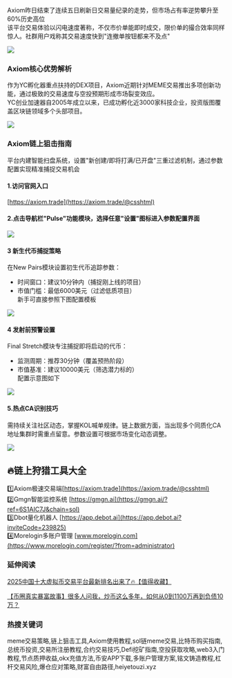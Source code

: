 Axiom昨日结束了连续五日刷新日交易量纪录的走势，但市场占有率逆势攀升至60%历史高位  
该平台交易体验以闪电速度著称，不仅市价单能即时成交，限价单的撮合效率同样惊人。社群用户戏称其交易速度快到"连撤单按钮都来不及点"

[![](https://307e939.webp.li/20250419111653650.png)](https://btc8848.com/top-10-exchanges)

### Axiom核心优势解析
作为YC孵化器重点扶持的DEX项目，Axiom近期针对MEME交易推出多项创新功能，通过极致的交易速度与空投预期形成市场裂变效应。  
YC创业加速器自2005年成立以来，已成功孵化近3000家科技企业，投资版图覆盖区块链领域多个头部项目。

[![](https://307e939.webp.li/20250419114513707.png)](https://btc8848.com/top-10-exchanges)

### Axiom链上狙击指南
平台内建智能扫盘系统，设置"新创建/即将打满/已开盘"三重过滤机制，通过参数配置实现精准捕捉交易机会

#### 1.访问官网入口  
[https://axiom.trade](https://axiom.trade/@csshtml)

#### 2.点击导航栏"Pulse"功能模块，选择任意"设置"图标进入参数配置界面

[![](https://307e939.webp.li/20250419114619067.png)](https://btc8848.com/top-10-exchanges)

#### 3 新生代币捕捉策略
在New Pairs模块设置初生代币追踪参数：  
- 时间窗口：建议10分钟内（捕捉刚上线的项目）  
- 市值门槛：最低6000美元（过滤低质项目）  
新手可直接参照下图配置模板

[![](https://307e939.webp.li/axiom-04.png)](https://btc8848.com/top-10-exchanges)

#### 4 发射前预警设置
Final Stretch模块专注捕捉即将启动的代币：  
- 监测周期：推荐30分钟（覆盖预热阶段）  
- 市值基准：建议10000美元（筛选潜力标的）  
配置示意图如下

[![](https://307e939.webp.li/axiom-05.png)](https://btc8848.com/top-10-exchanges)

#### 5.热点CA识别技巧
需持续关注社区动态，掌握KOL喊单规律。链上数据方面，当出现多个同质化CA地址集群时需重点留意。参数设置可根据市场变化动态调整。

[![](https://307e939.webp.li/GoP6R2waMAAaFJQ.jpeg)](https://btc8848.com/top-10-exchanges)

## 🔥链上狩猎工具大全
1️⃣Axiom极速交易端[https://axiom.trade](https://axiom.trade/@csshtml)  
2️⃣Gmgn智能监控系统 [https://gmgn.ai](https://gmgn.ai/?ref=6S1AIC7J&chain=sol)  
3️⃣Dbot量化机器人 [https://app.debot.ai](https://app.debot.ai?inviteCode=239825)  
4️⃣Morelogin多账户管理 [www.morelogin.com](https://www.morelogin.com/register/?from=administrator)  

### 延伸阅读
[2025中国十大虚拟币交易平台最新排名出来了🔥【值得收藏】](https://btc8848.com/top-10-exchanges/)

[【币圈真实暴富故事】很多人问我，炒币这么多年，如何从0到1100万再到负债10万？](https://heiyetouzi.xyz/biquanstory001/)

### 热搜关键词
meme交易策略,链上狙击工具,Axiom使用教程,sol链meme交易,比特币购买指南,总统币投资,交易所注册教程,合约交易技巧,Defi挖矿指南,空投获取攻略,web3入门教程,节点质押收益,okx充值方法,币安APP下载,多账户管理方案,铭文铸造教程,杠杆交易风险,爆仓应对策略,财富自由路径,heiyetouzi.xyz